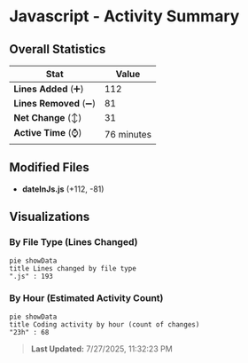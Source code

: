 # Javascript - Activity Summary 

## Overall Statistics

| Stat                   | Value                                                             |
| ---------------------- | ----------------------------------------------------------------- |
| **Lines Added** (➕)   | 112                                          |
| **Lines Removed** (➖) | 81                                        |
| **Net Change** (↕)    | 31                |
| **Active Time** (⌚)   | 76 minutes |


## Modified Files
- **dateInJs.js** (+112, -81)

## Visualizations

### By File Type (Lines Changed)

```mermaid
pie showData
title Lines changed by file type
".js" : 193
```

### By Hour (Estimated Activity Count)

```mermaid
pie showData
title Coding activity by hour (count of changes)
"23h" : 68
```


> **Last Updated:** 7/27/2025, 11:32:23 PM